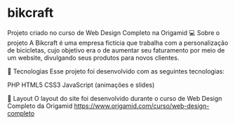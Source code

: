 # bikcraft
 Projeto criado no curso de Web Design Completo na Origamid
💻 Sobre o projeto
A Bikcraft é uma empresa fictícia que trabalha com a personalização de bicicletas, cujo objetivo era o de aumentar seu faturamento por meio de um website, divulgando seus produtos para novos clientes.

🚀 Tecnologias
Esse projeto foi desenvolvido com as seguintes tecnologias:

PHP
HTML5
CSS3
JavaScript (animações e slides)

🔖 Layout 
O layout do site foi desenvolvido durante o curso de Web Design Completo da Origamid https://www.origamid.com/curso/web-design-completo
